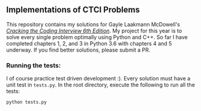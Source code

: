 ## Implementations of CTCI Problems

This repository contains my solutions for Gayle Laakmann McDowell's [*Cracking the Coding Interview 6th Edition*](http://a.co/baneyGe). My project for this year is to solve every single problem optimally using Python and C++. So far I have completed chapters 1, 2, and 3 in Python 3.6 with chapters 4 and 5 underway. If you find better solutions, please submit a PR.

### Running the tests:
I of course practice test driven development :). Every solution must have a unit test in `tests.py`. In the root directory, execute the following to run all the tests:
    
    python tests.py
